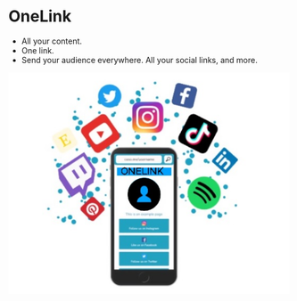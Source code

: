 # OneLink

- All your content.
- One link.
- Send your audience everywhere. All your social links, and more.


![logo](logo.jpg)



